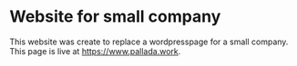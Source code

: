 # Website for small company

This website was create to replace a wordpresspage for a small company. This page is live at https://www.pallada.work.
